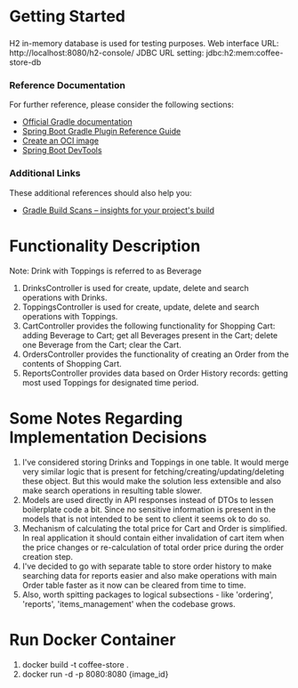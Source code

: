 # Getting Started

###
H2 in-memory database is used for testing purposes.
Web interface URL: http://localhost:8080/h2-console/
JDBC URL setting: jdbc:h2:mem:coffee-store-db

### Reference Documentation

For further reference, please consider the following sections:

* [Official Gradle documentation](https://docs.gradle.org)
* [Spring Boot Gradle Plugin Reference Guide](https://docs.spring.io/spring-boot/docs/2.7.5/gradle-plugin/reference/html/)
* [Create an OCI image](https://docs.spring.io/spring-boot/docs/2.7.5/gradle-plugin/reference/html/#build-image)
* [Spring Boot DevTools](https://docs.spring.io/spring-boot/docs/2.7.5/reference/htmlsingle/#using.devtools)

### Additional Links

These additional references should also help you:

* [Gradle Build Scans – insights for your project's build](https://scans.gradle.com#gradle)

# Functionality Description

Note: Drink with Toppings is referred to as Beverage

1) DrinksController is used for create, update, delete and search operations with Drinks.
2) ToppingsController is used for create, update, delete and search operations with Toppings.
3) CartController provides the following functionality for Shopping Cart: adding Beverage to Cart; get all
   Beverages present in the Cart; delete one Beverage from the Cart; clear the Cart.
4) OrdersController provides the functionality of creating an Order from the contents of Shopping Cart.
5) ReportsController provides data based on Order History records: getting most used Toppings for designated
   time period.

# Some Notes Regarding Implementation Decisions

1) I've considered storing Drinks and Toppings in one table. It would merge very similar logic that is present for
   fetching/creating/updating/deleting these object. But this would make the solution less extensible and also make
   search operations in resulting table slower.
2) Models are used directly in API responses instead of DTOs to lessen boilerplate code a bit. Since
   no sensitive information is present in the models that is not intended to be sent to client it seems ok to do so.
3) Mechanism of calculating the total price for Cart and Order is simplified. In real application it should contain
   either invalidation of cart item when the price changes or re-calculation of total order price during the order
   creation step.
4) I've decided to go with separate table to store order history to make searching data for reports easier and also
   make operations with main Order table faster as it now can be cleared from time to time.
5) Also, worth spitting packages to logical subsections - like 'ordering', 'reports', 'items_management' when the
   codebase grows.

# Run Docker Container
1) docker build -t coffee-store .
2) docker run -d -p 8080:8080 {image_id}
